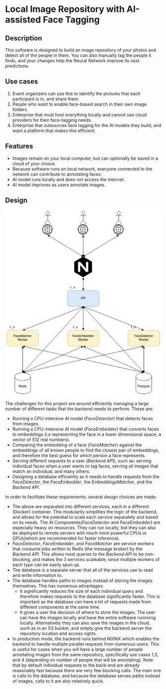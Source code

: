 # Local Image Repository with AI-assisted Face Tagging

## Description

This software is designed to build an image repository of your photos and detect all of the people in them. You can also manually tag the people it finds, and your changes help the Neural Network improve its next predictions.

## Use cases

1. Event organizers can use this to identify the pictures that each participant is in, and share them.
2. People who want to enable face-based search in their own image folders.
3. Enterprise that must host everything locally and cannot use cloud providers for their face-tagging needs.
4. Enterprise that outsources face tagging for the AI models they build, and want a platform that makes this efficient.

## Features

* Images remain on your local computer, but can optionally be saved in a cloud of your choice.
* Because software runs on local network, everyone connected to the network can contribute to annotating faces.
* AI model runs locally and does not access the internet.
* AI model improves as users annotate images.

## Design

![Design Diagram](assets/diagram.png)

The challenges for this project are around efficiently managing a large number of different tasks that the backend needs to perform. These are:

* Running a CPU-intensive AI model (*FaceDetector*) that detects faces from images.
* Running a CPU-intensive AI model (*FaceEmbedder*) that converts faces to embeddings (i.e representing the face in a lower dimensional space, a vector of 512 real numbers).
* Comparing the embedding of a face (*FaceMatcher*) against the embeddings of all known people to find the closest pair of embeddings, and therefore the best guess for which person a face represents.
* Serving different requests to a user (*Backend API*), such as: serving individual faces when a user wants to tag faces, serving all images that match an individual, and many others.
* Designing a database efficiently as it needs to handle requests from the *FaceDetector*, the *FaceEmbedder*, the *EmbeddingsMatcher*, and the *Backend API*.
 
 In order to facilitate these requirements, several design choices are made:
 
 * The above are separated into different services, each in a different (Docker) container. This modularity simplifies the logic of the backend, and allows for the potential to scale each service separately and based on its needs. The AI Components(*FaceDetector* and *FaceEmbedder*) are especially heavy on resources. They can run locally, but they can also be deployed to remote servers with much more powerful CPUs or GPUs(which are recommended for faster inference). 
 * *FaceDetector*, *FaceEmbedder*, and *FaceMatcher* are service workers that consume jobs written to Redis (the message broker) by the *Backend API*. This allows most queries to the *Backend API* to be non-blocking, and makes the 3 services scaleable, since multiple workers of each type can be easily spun up. 
 * The database is a separate server that all of the services use to read and write information to.
 * The database handles paths to images instead of storing the images themselves. This has numerous advantages:
   * It significantly reduces the size of each individual query and therefore makes requests to the database significantly faster. This is important as the database can have a lot of requests made from different components at the same time. 
   * It gives a user the decision of where to store the images. The user can have the images locally and have the entire software runnning locally. Alternatively they can also save the images in the cloud, such as in an S3 bucket, and simply give the backend server the repository location and access rights.
 * In production mode, the backend runs behind NGINX which enables the backend to handle multiple parallel requests from numerous users. This is useful for cases when you will have a large number of people annotating images from the same repository, specifically use cases 1,3, and 4 (depending on number of people that will be annotating). Note that by default individual requests to the back-end are already reasonably fast because there are very few blocking calls. The main one is calls to the database, and because the database serves paths instead of images, calls to it are also relatively quick.
